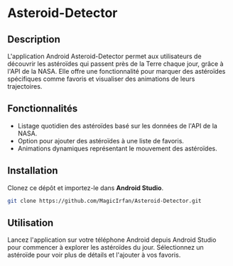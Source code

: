 # Asteroid-Detector

## Description
L'application Android Asteroid-Detector permet aux utilisateurs de découvrir les astéroïdes qui passent près de la Terre chaque jour, grâce à l'API de la NASA. Elle offre une fonctionnalité pour marquer des astéroïdes spécifiques comme favoris et visualiser des animations de leurs trajectoires.

## Fonctionnalités
- Listage quotidien des astéroïdes basé sur les données de l'API de la NASA.
- Option pour ajouter des astéroïdes à une liste de favoris.
- Animations dynamiques représentant le mouvement des astéroïdes.

## Installation

Clonez ce dépôt et importez-le dans **Android Studio**.
```bash
git clone https://github.com/MagicIrfan/Asteroid-Detector.git
```

## Utilisation
Lancez l'application sur votre téléphone Android depuis Android Studio pour commencer à explorer les astéroïdes du jour. Sélectionnez un astéroïde pour voir plus de détails et l'ajouter à vos favoris.
